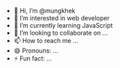 - 👋 Hi, I’m @mungkhek
- 👀 I’m interested in web developer
- 🌱 I’m currently learning JavaScript
- 💞️ I’m looking to collaborate on ...
- 📫 How to reach me ...
- 😄 Pronouns: ...
- ⚡ Fun fact: ...

<!---
mungkhek/mungkhek is a ✨ special ✨ repository because its `README.md` (this file) appears on your GitHub profile.
You can click the Preview link to take a look at your changes.
--->
